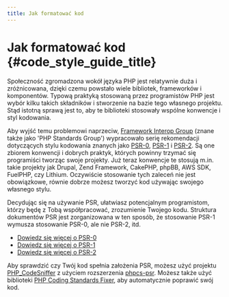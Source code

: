 ```yaml
---
title: Jak formatować kod
---
```


# Jak formatować kod {#code_style_guide_title}

Społeczność zgromadzona wokół języka PHP jest relatywnie duża i zróżnicowana, dzięki czemu powstało wiele bibliotek,
frameworków i komponentów. Typową praktyką stosowaną przez programistów PHP jest wybór kilku takich składników i
stworzenie na bazie tego własnego projektu. Stąd istotną sprawą jest to, aby te biblioteki stosowały wspólne konwencje
i styl kodowania.

Aby wyjść temu problemowi naprzeciw, [Framework Interop Group][fig] (znane także jako 'PHP Standards Group')
wypracowało serię rekomendacji dotyczących stylu kodowania znanych jako [PSR-0][psr0], [PSR-1][psr1] i [PSR-2][psr2].
Są one zbiorem konwencji i dobrych praktyk, których powinny trzymać się programiści tworząc swoje projekty. Już teraz
konwencje te stosują m.in. takie projekty jak Drupal, Zend Framework, CakePHP, phpBB, AWS SDK, FuelPHP, czy Lithium.
Oczywiście stosowanie tych zaleceń nie jest obowiązkowe, równie dobrze możesz tworzyć kod używając swojego własnego
stylu.

Decydując się na używanie PSR, ułatwiasz potencjalnym programistom, którzy będę z Tobą współpracować, zrozumienie
Twojego kodu. Struktura dokumentów PSR jest zorganizowana w ten sposób, że stosowanie PSR-1 wymusza stosowanie PSR-0,
ale nie PSR-2, itd.

* [Dowiedz się więcej o PSR-0][psr0]
* [Dowiedz się więcej o PSR-1][psr1]
* [Dowiedz się więcej o PSR-2][psr2]

Aby sprawdzić czy Twój kod spełnia założenia PSR, możesz użyć projektu [PHP_CodeSniffer][phpcs] z użyciem rozszerzenia
[phpcs-psr][phpcs-psr]. Możesz także użyć biblioteki [PHP Coding Standards Fixer][phpcsfixer], aby automatycznie
poprawić swój kod.

[fig]: http://www.php-fig.org/
[psr0]: https://github.com/php-fig/fig-standards/blob/master/accepted/PSR-0.md
[psr1]: https://github.com/php-fig/fig-standards/blob/master/accepted/PSR-1-basic-coding-standard.md
[psr2]: https://github.com/php-fig/fig-standards/blob/master/accepted/PSR-2-coding-style-guide.md
[phpcs]: http://pear.php.net/package/PHP_CodeSniffer/
[phpcs-psr]: https://github.com/klaussilveira/phpcs-psr
[phpcsfixer]: http://cs.sensiolabs.org/
